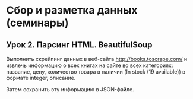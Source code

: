 # Сбор и разметка данных (семинары)
## Урок 2. Парсинг HTML. BeautifulSoup

Выполнить скрейпинг данных в веб-сайта http://books.toscrape.com/ и извлечь информацию о всех книгах на сайте во всех категориях: название, цену, количество товара в наличии (In stock (19 available)) в формате integer, описание.

Затем сохранить эту информацию в JSON-файле.
